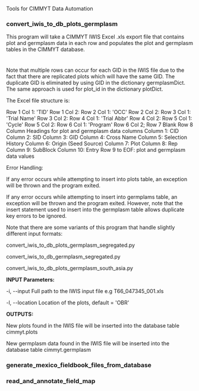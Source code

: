 Tools for CIMMYT Data Automation

### convert_iwis_to_db_plots_germplasm

This program will take a CIMMYT IWIS Excel .xls export file that contains plot and germplasm data in each row and populates
the plot and germplasm tables in the CIMMYT database.
#
Note that multiple rows can occur for each GID in the IWIS file due to the fact that there are replicated plots
which will have the same GID. The duplicate GID is eliminated by using GID in the dictionary germplasmDict. The same
approach is used for plot_id in the dictionary plotDict.

The Excel file structure is:

Row 1 Col 1: 'TID'        Row 1 Col 2: <tid value>
Row 2 Col 1: 'OCC'        Row 2 Col 2: <occ value>
Row 3 Col 1: 'Trial Name' Row 3 Col 2: <trial name value>
Row 4 Col 1: 'Trial Abbr' Row 4 Col 2: <trial abbreviation value>
Row 5 Col 1: 'Cycle'      Row 5 Col 2: <cycle value>
Row 6 Col 1: 'Program'    Row 6 Col 2; <program value>
Row 7 Blank
Row 8 Column Headings for plot and germplasm data columns
  Column 1: CID
  Column 2: SID
  Column 3: GID
  Column 4: Cross Name
  Column 5: Selection History
  Column 6: Origin (Seed Source)
  Column 7: Plot
  Column 8: Rep
  Column 9: SubBlock
  Column 10: Entry
Row 9 to EOF: plot and germplasm data values

Error Handling:

If any error occurs while attempting to insert into plots table, an exception will be thrown and the program exited.

If any error occurs while attempting to insert into germplams table, an exception will be thrown and the program
exited. However, note that the insert statement used to insert into the germplasm table allows duplicate key errors
to be ignored.

Note that there are some variants of this program that handle slightly different input formats:

convert_iwis_to_db_plots_germplasm_segregated.py

convert_iwis_to_db_germplasm_segregated.py

convert_iwis_to_db_plots_germplasm_south_asia.py


**INPUT Parameters:**

-i, --input Full path to the IWIS input file e.g T66_047345_001.xls

-l, --location Location of the plots, default = 'OBR'

 **OUTPUTS:**

New plots found in the IWIS file will be inserted into the database table cimmyt.plots

New germplasm data found in the IWIS file will be inserted into the database table cimmyt.germplasm

### generate_mexico_fieldbook_files_from_database

### read_and_annotate_field_map
